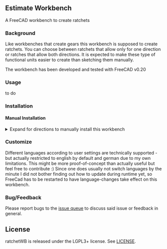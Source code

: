 ## Estimate Workbench 

A FreeCAD workbench to create ratchets

### Background
Like workbenches that create gears this workbench is supposed to create ratchets. You can choose between ratchets that allow only for one direction or ratches that allow both directions. It is expected to make these type of functional units easier to create than sketching them manually.

The workbench has been developed and tested with FreeCAD v0.20

### Usage

to do

### Installation 

#### Manual Installation

<details>
<summary>Expand for directions to manually install this workbench</summary>

This workbench can be installed manually by adding the whole folder into the personal FreeCAD folder

- for Linux `/home/user/.local/share/FreeCAD/Mod/`
- for Windows `%APPDATA%\FreeCAD\Mod\` or `C:\Users\username\Appdata\Roaming\FreeCAD\Mod\`
- for Windows as portable app `wherever_stored\FreeCADPortable\Data\FreeCADAppData\Mod`
- for macOS `~/Library/Preferences/FreeCAD/Mod/`

Occasionally rename from ratchetWB-master to ratchetWB if downloaded as zip from github

</details>

### Customize

Different languages according to user settings are technically supported - but actually restricted to english by default and german due to my own limitations. This might be more proof-of-concept than actually useful but feel free to contribute :) Since one does usually not switch languages by the minute I did not bother finding out how to update during runtime yet, so FreeCad has to be restarted to have language-changes take effect on this workbench.

### Bug/Feedback

Please report bugs to the [issue queue](https://github.com/erroronline1/ratchetWB/issues) to discuss said issue or feedback in general.   

## License

ratchetWB is released under the LGPL3+ license. See [LICENSE](LICENSE).
